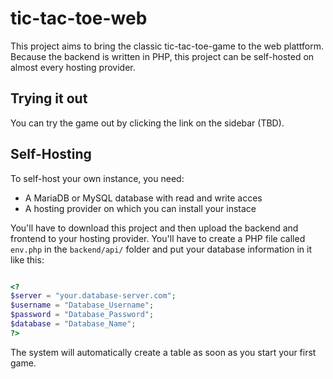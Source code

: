 # tic-tac-toe-web
This project aims to bring the classic tic-tac-toe-game to the web plattform. Because the backend is written in PHP, this project can be self-hosted on almost every hosting provider.

## Trying it out

You can try the game out by clicking the link on the sidebar (TBD).

## Self-Hosting

To self-host your own instance, you need:

- A MariaDB or MySQL database with read and write acces
- A hosting provider on which you can install your instace

You'll have to download this project and then upload the backend and frontend to your hosting provider. You'll have to create a PHP file called `env.php` in the `backend/api/` folder and put your database information in it like this:

```php

<?
$server = "your.database-server.com";
$username = "Database_Username";
$password = "Database_Password";
$database = "Database_Name";
?>

```

The system will automatically create a table as soon as you start your first game.

